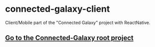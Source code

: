# connected-galaxy-client
Client/Mobile part of the "Connected Galaxy" project with ReactNative. 
## [Go to the Connected-Galaxy root project](https://github.com/Goyapa/connected-galaxy)
